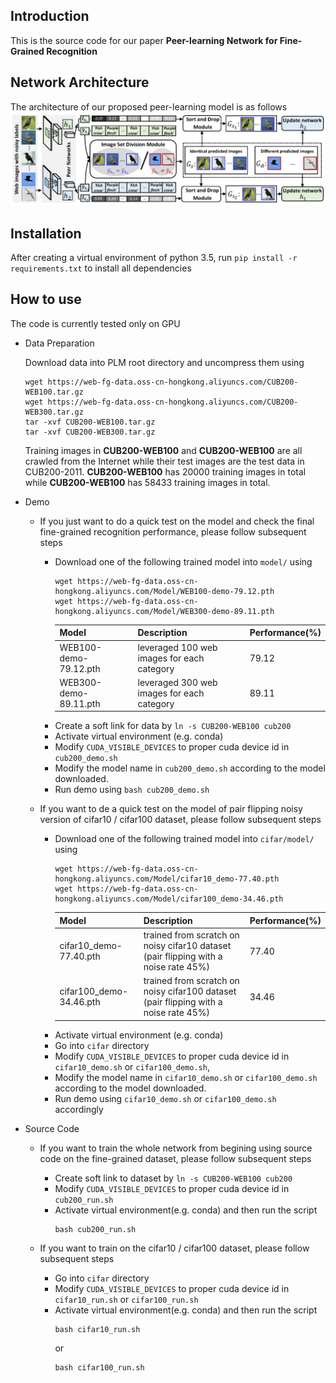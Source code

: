 Introduction
------------
This is the source code for our paper **Peer-learning Network for Fine-Grained Recognition**

Network Architecture
--------------------
The architecture of our proposed peer-learning model is as follows
![network](network_architecture.png)

Installation
------------
After creating a virtual environment of python 3.5, run `pip install -r requirements.txt` to install all dependencies

How to use
------------
The code is currently tested only on GPU
* Data Preparation

    Download data into PLM root directory and uncompress them using
    ```
    wget https://web-fg-data.oss-cn-hongkong.aliyuncs.com/CUB200-WEB100.tar.gz
    wget https://web-fg-data.oss-cn-hongkong.aliyuncs.com/CUB200-WEB300.tar.gz
    tar -xvf CUB200-WEB100.tar.gz
    tar -xvf CUB200-WEB300.tar.gz
    ```
    Training images in **CUB200-WEB100** and **CUB200-WEB100** are all crawled from the Internet while their test images are the test data in CUB200-2011.
    **CUB200-WEB100** has 20000 training images in total while **CUB200-WEB100** has 58433 training images in total.

* Demo

    - If you just want to do a quick test on the model and check the final fine-grained recognition performance, please follow subsequent steps

      - Download one of the following trained model into `model/` using
          ```
          wget https://web-fg-data.oss-cn-hongkong.aliyuncs.com/Model/WEB100-demo-79.12.pth
          wget https://web-fg-data.oss-cn-hongkong.aliyuncs.com/Model/WEB300-demo-89.11.pth
          ```
          | Model                 | Description                                | Performance(%) |
          | --------------------- | ------------------------------------------ | -------------- |
          | WEB100-demo-79.12.pth | leveraged 100 web images for each category | 79.12          |
          | WEB300-demo-89.11.pth | leveraged 300 web images for each category | 89.11          |
      - Create a soft link for data by `ln -s CUB200-WEB100 cub200`
      - Activate virtual environment (e.g. conda)
      - Modify `CUDA_VISIBLE_DEVICES` to proper cuda device id in `cub200_demo.sh` 
      - Modify the model name in `cub200_demo.sh` according to the model downloaded.
      - Run demo using `bash cub200_demo.sh`

    - If you want to de a quick test on the model of pair flipping noisy version of cifar10 / cifar100 dataset, please follow subsequent steps
      - Download one of the following trained model into `cifar/model/` using
          ```
          wget https://web-fg-data.oss-cn-hongkong.aliyuncs.com/Model/cifar10_demo-77.40.pth
          wget https://web-fg-data.oss-cn-hongkong.aliyuncs.com/Model/cifar100_demo-34.46.pth
          ```
          | Model                   | Description                                                                          | Performance(%) |
          | ----------------------- | ------------------------------------------------------------------------------------ | -------------- |
          | cifar10_demo-77.40.pth  | trained from scratch on noisy cifar10 dataset (pair flipping with a noise rate 45%)  | 77.40          |
          | cifar100_demo-34.46.pth | trained from scratch on noisy cifar100 dataset (pair flipping with a noise rate 45%) | 34.46          |
      - Activate virtual environment (e.g. conda)
      - Go into `cifar` directory
      - Modify `CUDA_VISIBLE_DEVICES` to proper cuda device id in `cifar10_demo.sh` or `cifar100_demo.sh`, 
      - Modify the model name in `cifar10_demo.sh` or `cifar100_demo.sh` according to the model downloaded.
      - Run demo using `cifar10_demo.sh` or `cifar100_demo.sh` accordingly

* Source Code

    - If you want to train the whole network from begining using source code on the fine-grained dataset, please follow subsequent steps
    
      - Create soft link to dataset by `ln -s CUB200-WEB100 cub200`
      - Modify `CUDA_VISIBLE_DEVICES` to proper cuda device id in `cub200_run.sh`
      - Activate virtual environment(e.g. conda) and then run the script
          ```
          bash cub200_run.sh
          ```

    - If you want to train on the cifar10 / cifar100 dataset, please follow subsequent steps
    
      - Go into `cifar` directory
      - Modify `CUDA_VISIBLE_DEVICES` to proper cuda device id in `cifar10_run.sh` or `cifar100_run.sh`
      - Activate virtual environment(e.g. conda) and then run the script
          ```
          bash cifar10_run.sh
          ```
          or 
          ```
          bash cifar100_run.sh
          ```